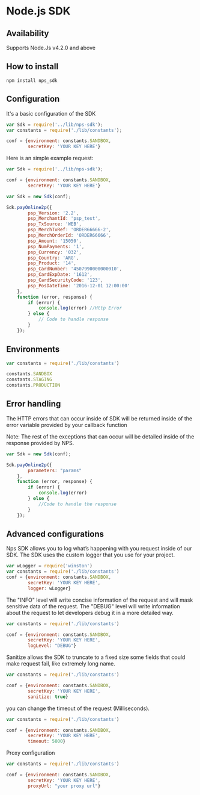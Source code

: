 #  Node.js SDK

## Availability
Supports Node.Js v4.2.0 and above


## How to install

```
npm install nps_sdk
```

## Configuration

It's a basic configuration of the SDK

```javascript
var Sdk = require('../lib/nps-sdk');
var constants = require('./lib/constants');

conf = {environment: constants.SANDBOX, 
        secretKey: 'YOUR KEY HERE'}

```



Here is an simple example request:

```javascript
var Sdk = require('../lib/nps-sdk');

conf = {environment: constants.SANDBOX, 
        secretKey: 'YOUR KEY HERE'}

var Sdk = new Sdk(conf);

Sdk.payOnline2p({
        psp_Version: '2.2',
        psp_MerchantId: 'psp_test',
        psp_TxSource: 'WEB',
        psp_MerchTxRef: 'ORDER66666-2',
        psp_MerchOrderId: 'ORDER66666',
        psp_Amount: '15050',
        psp_NumPayments: '1',
        psp_Currency: '032',
        psp_Country: 'ARG',
        psp_Product: '14',
        psp_CardNumber: '4507990000000010',
        psp_CardExpDate: '1612',
        psp_CardSecurityCode: '123',
        psp_PosDateTime: '2016-12-01 12:00:00'
    },
    function (error, response) {
        if (error) {
            console.log(error) //Http Error
        } else {
            // Code to handle response
        }
    });
```

## Environments

```javascript
var constants = require('./lib/constants')

constants.SANDBOX
constants.STAGING
constants.PRODUCTION
```

## Error handling

The HTTP errors that can occur inside of SDK will be returned inside of the error variable provided by your callback function

Note: The rest of the exceptions that can occur will be detailed inside of the response provided by NPS.

```javascript
var Sdk = new Sdk(conf);

Sdk.payOnline2p({
        parameters: "params"
    },
    function (error, response) {
        if (error) {
            console.log(error) 
        } else {
            //Code to handle the response
        }
    });
```

## Advanced configurations

Nps SDK allows you to log what’s happening with you request inside of our SDK.
The SDK uses the custom logger that you use for your project.

```javascript
var wLogger = require('winston')
var constants = require('./lib/constants')
conf = {environment: constants.SANDBOX, 
        secretKey: 'YOUR KEY HERE',
        logger: wLogger}
```

The "INFO" level will write concise information of the request and will mask sensitive data of the request. 
The "DEBUG" level will write information about the request to let developers debug it in a more detailed way.

```javascript
var constants = require('./lib/constants')

conf = {environment: constants.SANDBOX, 
        secretKey: 'YOUR KEY HERE',
        logLevel: "DEBUG"}
```

Sanitize allows the SDK to truncate to a fixed size some fields that could make request fail, like extremely long name.

```javascript
var constants = require('./lib/constants')

conf = {environment: constants.SANDBOX, 
        secretKey: 'YOUR KEY HERE',
        sanitize: true}
```

you can change the timeout of the request (Milliseconds).

```javascript
var constants = require('./lib/constants')

conf = {environment: constants.SANDBOX, 
        secretKey: 'YOUR KEY HERE',
        timeout: 5000}
```

Proxy configuration

```javascript
var constants = require('./lib/constants')

conf = {environment: constants.SANDBOX, 
        secretKey: 'YOUR KEY HERE',
        proxyUrl: "your proxy url"}
```
